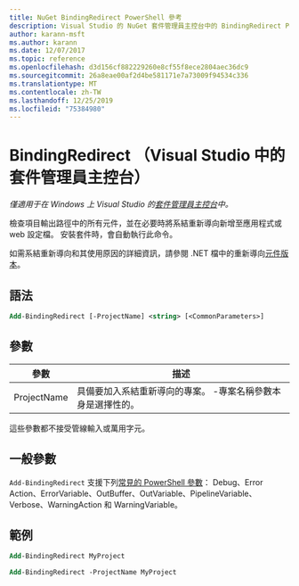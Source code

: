 ```yaml
---
title: NuGet BindingRedirect PowerShell 參考
description: Visual Studio 的 NuGet 套件管理員主控台中的 BindingRedirect PowerShell 命令參考。
author: karann-msft
ms.author: karann
ms.date: 12/07/2017
ms.topic: reference
ms.openlocfilehash: d3d156cf882229260e8cf55f8ece2804aec36dc9
ms.sourcegitcommit: 26a8eae00af2d4be581171e7a73009f94534c336
ms.translationtype: MT
ms.contentlocale: zh-TW
ms.lasthandoff: 12/25/2019
ms.locfileid: "75384980"
---
```

# <a name="add-bindingredirect-package-manager-console-in-visual-studio"></a>BindingRedirect （Visual Studio 中的套件管理員主控台）

*僅適用于在 Windows 上 Visual Studio 的[套件管理員主控台](../../consume-packages/install-use-packages-powershell.md)中。*

檢查項目輸出路徑中的所有元件，並在必要時將系結重新導向新增至應用程式或 web 設定檔。 安裝套件時，會自動執行此命令。

如需系結重新導向和其使用原因的詳細資訊，請參閱 .NET 檔中的重新導向[元件版本](/dotnet/framework/configure-apps/redirect-assembly-versions)。

## <a name="syntax"></a>語法

```ps
Add-BindingRedirect [-ProjectName] <string> [<CommonParameters>]
```

## <a name="parameters"></a>參數

| 參數 | 描述 |
| --- | --- |
| ProjectName | 具備要加入系結重新導向的專案。 -專案名稱參數本身是選擇性的。 |

這些參數都不接受管線輸入或萬用字元。

## <a name="common-parameters"></a>一般參數

`Add-BindingRedirect` 支援下列[常見的 PowerShell 參數](https://go.microsoft.com/fwlink/?LinkID=113216)： Debug、Error Action、ErrorVariable、OutBuffer、OutVariable、PipelineVariable、Verbose、WarningAction 和 WarningVariable。

## <a name="examples"></a>範例

```ps
Add-BindingRedirect MyProject

Add-BindingRedirect -ProjectName MyProject
```